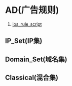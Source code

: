 # AD(广告规则)
1. [ios_rule_script](https://github.com/blackmatrix7/ios_rule_script/tree/master/rule/Shadowrocket/AdvertisingLite
)

## IP_Set(IP集)

## Domain_Set(域名集)

## Classical(混合集)


